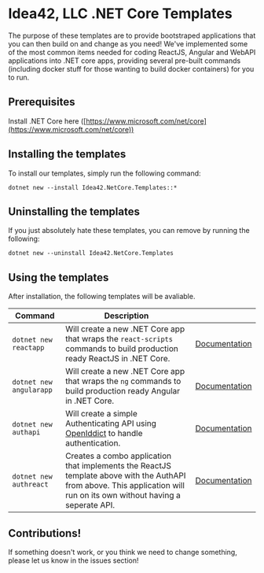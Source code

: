 # Idea42, LLC .NET Core Templates
The purpose of these templates are to provide bootstraped applications that you can then build on and change as you need! We've implemented some of the most common items needed for coding ReactJS, Angular and WebAPI applications into .NET core apps, providing several pre-built commands (including docker stuff for those wanting to build docker containers) for you to run. 

## Prerequisites
Install .NET Core here ([https://www.microsoft.com/net/core](https://www.microsoft.com/net/core))

## Installing the templates
To install our templates, simply run the following command:  
```
dotnet new --install Idea42.NetCore.Templates::*
```

## Uninstalling the templates
If you just absolutely hate these templates, you can remove by running the following:
```
dotnet new --uninstall Idea42.NetCore.Templates
```

## Using the templates
After installation, the following templates will be avaliable. 

| Command | Description |  |
| --- | --- | -- |
| `dotnet new reactapp` | Will create a new .NET Core app that wraps the `react-scripts` commands to build production ready ReactJS in .NET Core. | [Documentation](/Content/idea42react)
| `dotnet new angularapp` | Will create a new .NET Core app that wraps the `ng` commands to build production ready Angular in .NET Core. |[Documentation](/Content/idea42angular)
| `dotnet new authapi` | Will create a simple Authenticating API using [OpenIddict](https://github.com/openiddict/openiddict-core) to handle authentication. | [Documentation](/Content/idea42authapi)
| `dotnet new authreact` | Creates a combo application that implements the ReactJS template above with the AuthAPI from above. This application will run on its own without having a seperate API. | [Documentation](/Content/idea42authreact)

## Contributions! 
If something doesn't work, or you think we need to change something, please let us know in the issues section!
